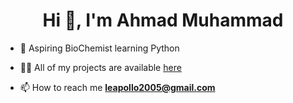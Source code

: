 <h1 align="center">Hi 👋, I'm Ahmad Muhammad</h1>


- 🌱 Aspiring BioChemist learning Python

- 👨‍💻 All of my projects are available [here](https://github.com/abughurab16)

- 📫 How to reach me **leapollo2005@gmail.com**








<br>




